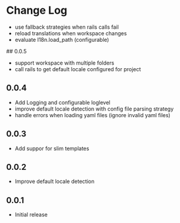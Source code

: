# Change Log

- use fallback strategies when rails calls fail
- reload translations when workspace changes
- evaluate I18n.load_path (configurable)

## 0.0.5
- support workspace with multiple folders
- call rails to get default locale configured for project

## 0.0.4
- Add Logging and configurable loglevel
- improve default locale detection with config file parsing strategy
- handle errors when loading yaml files (ignore invalid yaml files)

## 0.0.3
- Add suppor for slim templates

## 0.0.2
- Improve default locale detection

## 0.0.1
- Initial release